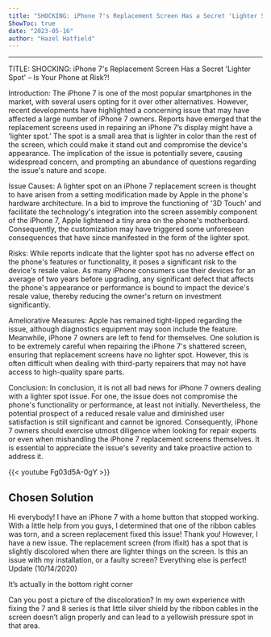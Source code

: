```yaml
---
title: "SHOCKING: iPhone 7's Replacement Screen Has a Secret 'Lighter Spot' – Is Your Phone at Risk?!"
ShowToc: true 
date: "2023-05-16"
author: "Hazel Hatfield"
---
```

*****
TITLE: SHOCKING: iPhone 7's Replacement Screen Has a Secret 'Lighter Spot' – Is Your Phone at Risk?!

Introduction:
The iPhone 7 is one of the most popular smartphones in the market, with several users opting for it over other alternatives. However, recent developments have highlighted a concerning issue that may have affected a large number of iPhone 7 owners. Reports have emerged that the replacement screens used in repairing an iPhone 7’s display might have a ‘lighter spot.’ The spot is a small area that is lighter in color than the rest of the screen, which could make it stand out and compromise the device's appearance. The implication of the issue is potentially severe, causing widespread concern, and prompting an abundance of questions regarding the issue's nature and scope.

Issue Causes:
A lighter spot on an iPhone 7 replacement screen is thought to have arisen from a setting modification made by Apple in the phone's hardware architecture. In a bid to improve the functioning of '3D Touch' and facilitate the technology's integration into the screen assembly component of the iPhone 7, Apple lightened a tiny area on the phone's motherboard. Consequently, the customization may have triggered some unforeseen consequences that have since manifested in the form of the lighter spot.

Risks:
While reports indicate that the lighter spot has no adverse effect on the phone's features or functionality, it poses a significant risk to the device's resale value. As many iPhone consumers use their devices for an average of two years before upgrading, any significant defect that affects the phone's appearance or performance is bound to impact the device's resale value, thereby reducing the owner's return on investment significantly.

Ameliorative Measures:
Apple has remained tight-lipped regarding the issue, although diagnostics equipment may soon include the feature. Meanwhile, iPhone 7 owners are left to fend for themselves. One solution is to be extremely careful when repairing the iPhone 7's shattered screen, ensuring that replacement screens have no lighter spot. However, this is often difficult when dealing with third-party repairers that may not have access to high-quality spare parts.

Conclusion:
In conclusion, it is not all bad news for iPhone 7 owners dealing with a lighter spot issue. For one, the issue does not compromise the phone's functionality or performance, at least not initially. Nevertheless, the potential prospect of a reduced resale value and diminished user satisfaction is still significant and cannot be ignored. Consequently, iPhone 7 owners should exercise utmost diligence when looking for repair experts or even when mishandling the iPhone 7 replacement screens themselves. It is essential to appreciate the issue's severity and take proactive action to address it.

{{< youtube Fg03d5A-0gY >}} 



## Chosen Solution
 Hi everybody!
I have an iPhone 7 with a home button that stopped working.  With a little help from you guys, I determined that one of the ribbon cables was torn, and a screen replacement fixed this issue! Thank you!
However, I have a new issue. The replacement screen (from ifixit) has a spot that is slightly discolored when there are lighter things on the screen. Is this an issue with my installation, or a faulty screen? Everything else is perfect!
Update (10/14/2020)

It’s actually in the bottom right corner

 Can you post a picture of the discoloration? In my own experience with fixing the 7 and 8 series is that little silver shield by the ribbon cables in the screen doesn’t align properly and can lead to a yellowish pressure spot in that area.




